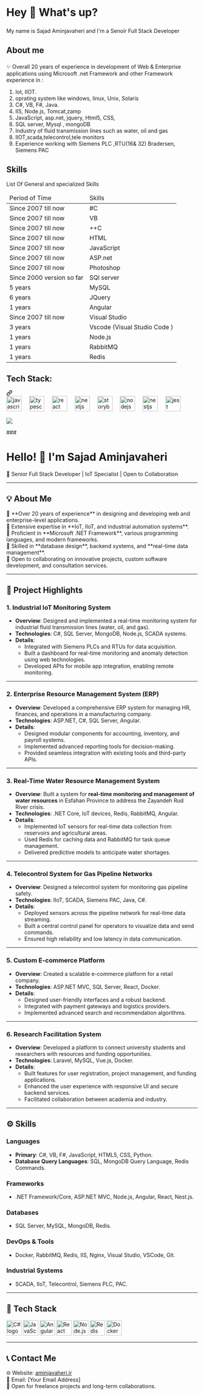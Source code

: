 <h1 align="left">Hey 👋 What's up?</h1>

###

<p align="left">My name is Sajad Aminjavaheri and I'm a Senoir Full Stack Developer</p>

###

<h2 align="left">About me</h2>

###

<p align="left">✨  Overall 20 years of experience in development of Web & Enterprise applications using Microsoft .net Framework and other Framework experience in :</p>
<ol>
  <li>Iot, IIOT.</li>
  <li>oprating system like windows, linux, Unix, Solaris</li>
  <li>C#, VB, F#, Java.</li>
  <li>IIS, Node.js, Tomcat,zamp</li>
  <li>JavaScript, asp.net, jquery, Html5, CSS,</li>
  <li>SQL server, Mysql , mongoDB</li>
  <li>Industry of fluid transmission lines such as water, oil and gas</li>
  <li>IIOT,scada,telecontrol,tele monitors</li>
  <li>Experience working with Siemens PLC ,RTU(16&amp; 32) Bradersen, Siemens PAC</li>
</ol>

###

<h2 align="left">Skills</h2>
<p>List Of General and specialized Skills</p>
<table class="table_RTL">
                      <thead>
                          <tr>
<td>
Period of Time
</td>
<td>
Skills
</td>
</tr>
                      </thead>
<tbody>

<tr>
<td>
Since 2007 till now
</td>
<td>
#C
</td>
</tr>
<tr>
<td>
Since 2007 till now
</td>
<td>
VB
</td>
</tr>
<tr>
<td>
Since 2007 till now
</td>
<td>
++C
</td>
</tr>
<tr>
<td>
Since 2007 till now
</td>
<td>
HTML
</td>
</tr>
<tr>
<td>
Since 2007 till now
</td>
<td>
JavaScript
</td>
</tr>
<tr>
<td>
Since 2007 till now
</td>
<td>
ASP.net
</td>
</tr>
<tr>
<td>
Since 2007 till now
</td>
<td>
Photoshop
</td>
</tr>
<tr>
<td>
Since 2000 version so far
</td>
<td>
SQl server
</td>
</tr>
<tr>
<td>
5 years
</td>
<td>
MySQL
</td>
</tr>
<tr>
<td>
6 years
</td>
<td>
JQuery
</td>
</tr>
<tr>
<td>
1 years
</td>
<td>
Angular
</td>
</tr>
<tr>
<td>
Since 2007 till now
</td>
<td>
Visual Studio
</td>
</tr>
<tr>
<td>
3 years
</td>
<td>
Vscode (Visual Studio Code )
</td>
</tr>
<tr>
<td>
1 years
</td>
<td>
Node.js
</td>
</tr>
<tr>
 <td>
1 years
</td>
<td>
RabbitMQ
</td>
</tr>
<tr>
   <td>
1 years
</td>
<td>
Redis
</td>
</tr>
</tbody>
</table>

<div class="markdown-heading" dir="auto"><h2 tabindex="-1" class="heading-element" dir="auto"><b> Tech Stack:  </b></h2><a id="user-content--tech-stack--" class="anchor" aria-label="Permalink:  Tech Stack:  " href="#-tech-stack--"><svg class="octicon octicon-link" viewBox="0 0 16 16" version="1.1" width="16" height="16" aria-hidden="true"><path d="m7.775 3.275 1.25-1.25a3.5 3.5 0 1 1 4.95 4.95l-2.5 2.5a3.5 3.5 0 0 1-4.95 0 .751.751 0 0 1 .018-1.042.751.751 0 0 1 1.042-.018 1.998 1.998 0 0 0 2.83 0l2.5-2.5a2.002 2.002 0 0 0-2.83-2.83l-1.25 1.25a.751.751 0 0 1-1.042-.018.751.751 0 0 1-.018-1.042Zm-4.69 9.64a1.998 1.998 0 0 0 2.83 0l1.25-1.25a.751.751 0 0 1 1.042.018.751.751 0 0 1 .018 1.042l-1.25 1.25a3.5 3.5 0 1 1-4.95-4.95l2.5-2.5a3.5 3.5 0 0 1 4.95 0 .751.751 0 0 1-.018 1.042.751.751 0 0 1-1.042.018 1.998 1.998 0 0 0-2.83 0l-2.5 2.5a1.998 1.998 0 0 0 0 2.83Z"></path></svg></a></div>
<div align="left">
  <img src="https://cdn.jsdelivr.net/gh/devicons/devicon/icons/javascript/javascript-original.svg" height="40" alt="javascript logo"  />
  <img width="12" />
  <img src="https://cdn.jsdelivr.net/gh/devicons/devicon/icons/typescript/typescript-original.svg" height="40" alt="typescript logo"  />
  <img width="12" />
  <img src="https://cdn.jsdelivr.net/gh/devicons/devicon/icons/react/react-original.svg" height="40" alt="react logo"  />
  <img width="12" />
  <img src="https://cdn.jsdelivr.net/gh/devicons/devicon/icons/nextjs/nextjs-original.svg" height="40" alt="nextjs logo"  />
  <img width="12" />
  <img src="https://cdn.jsdelivr.net/gh/devicons/devicon/icons/storybook/storybook-original.svg" height="40" alt="storybook logo"  />
  <img width="12" />
  <img src="https://cdn.jsdelivr.net/gh/devicons/devicon/icons/nodejs/nodejs-original.svg" height="40" alt="nodejs logo"  />
  <img width="12" />
  <img src="https://cdn.jsdelivr.net/gh/devicons/devicon/icons/nestjs/nestjs-plain.svg" height="40" alt="nestjs logo"  />
  <img width="12" />
  <img src="https://cdn.jsdelivr.net/gh/devicons/devicon/icons/jest/jest-plain.svg" height="40" alt="jest logo"  />
</div>
<p align="left" dir="auto">
  <a href="https://skillicons.dev" rel="nofollow">
    <img src="https://camo.githubusercontent.com/49d16887e86e2011ad4804a7995660449f72ac4580844bd12baeec5dab5b2f6f/68747470733a2f2f736b696c6c69636f6e732e6465762f69636f6e733f693d632c63732c707974686f6e2c6a732c6769742c626173682c7068702c6769746875622c646f746e65742c666c61736b2c666173746170692c7675652c72656765782c6e67696e782c6d7973716c2c6d6f6e676f64622c72656469732c6d642c6c696e75782c7265646861742c76696d2c76697375616c73747564696f2c7375626c696d652c646f636b65722c68746d6c2c637373267065726c696e653d3133" data-canonical-src="https://skillicons.dev/icons?i=c,cs,python,js,git,bash,php,github,dotnet,flask,fastapi,vue,regex,nginx,mysql,mongodb,redis,md,linux,redhat,vim,visualstudio,sublime,docker,html,css&amp;perline=13" style="max-width: 100%;">
  </a>
</p>
###





<h1 align="left">Hello! 👋 I'm Sajad Aminjavaheri</h1>

<p align="left">🌟 Senior Full Stack Developer | IoT Specialist | Open to Collaboration</p>

---

<h2 align="left">💡 About Me</h2>
<p align="left">
🔹 **Over 20 years of experience** in designing and developing web and enterprise-level applications.<br>
🔹 Extensive expertise in **IoT, IIoT, and industrial automation systems**.<br>
🔹 Proficient in **Microsoft .NET Framework**, various programming languages, and modern frameworks.<br>
🔹 Skilled in **database design**, backend systems, and **real-time data management**.<br>
🔹 Open to collaborating on innovative projects, custom software development, and consultation services.<br>
</p>

---

<h2 align="left">📜 Project Highlights</h2>

### 1. **Industrial IoT Monitoring System**  
- **Overview**: Designed and implemented a real-time monitoring system for industrial fluid transmission lines (water, oil, and gas).  
- **Technologies**: C#, SQL Server, MongoDB, Node.js, SCADA systems.  
- **Details**:  
  - Integrated with Siemens PLCs and RTUs for data acquisition.  
  - Built a dashboard for real-time monitoring and anomaly detection using web technologies.  
  - Developed APIs for mobile app integration, enabling remote monitoring.  

---

### 2. **Enterprise Resource Management System (ERP)**  
- **Overview**: Developed a comprehensive ERP system for managing HR, finances, and operations in a manufacturing company.  
- **Technologies**: ASP.NET, C#, SQL Server, Angular.  
- **Details**:  
  - Designed modular components for accounting, inventory, and payroll systems.  
  - Implemented advanced reporting tools for decision-making.  
  - Provided seamless integration with existing tools and third-party APIs.  

---

### 3. **Real-Time Water Resource Management System**  
- **Overview**: Built a system for **real-time monitoring and management of water resources** in Esfahan Province to address the Zayandeh Rud River crisis.  
- **Technologies**: .NET Core, IoT devices, Redis, RabbitMQ, Angular.  
- **Details**:  
  - Implemented IoT sensors for real-time data collection from reservoirs and agricultural areas.  
  - Used Redis for caching data and RabbitMQ for task queue management.  
  - Delivered predictive models to anticipate water shortages.  

---

### 4. **Telecontrol System for Gas Pipeline Networks**  
- **Overview**: Designed a telecontrol system for monitoring gas pipeline safety.  
- **Technologies**: IIoT, SCADA, Siemens PAC, Java, C#.  
- **Details**:  
  - Deployed sensors across the pipeline network for real-time data streaming.  
  - Built a central control panel for operators to visualize data and send commands.  
  - Ensured high reliability and low latency in data communication.  

---

### 5. **Custom E-commerce Platform**  
- **Overview**: Created a scalable e-commerce platform for a retail company.  
- **Technologies**: ASP.NET MVC, SQL Server, React, Docker.  
- **Details**:  
  - Designed user-friendly interfaces and a robust backend.  
  - Integrated with payment gateways and logistics providers.  
  - Implemented advanced search and recommendation algorithms.  

---

### 6. **Research Facilitation System**  
- **Overview**: Developed a platform to connect university students and researchers with resources and funding opportunities.  
- **Technologies**: Laravel, MySQL, Vue.js, Docker.  
- **Details**:  
  - Built features for user registration, project management, and funding applications.  
  - Enhanced the user experience with responsive UI and secure backend services.  
  - Facilitated collaboration between academia and industry.  

---

<h2 align="left">⚙️ Skills</h2>

### **Languages**
- **Primary**: C#, VB, F#, JavaScript, HTML5, CSS, Python.  
- **Database Query Languages**: SQL, MongoDB Query Language, Redis Commands.  

### **Frameworks**
- .NET Framework/Core, ASP.NET MVC, Node.js, Angular, React, Nest.js.  

### **Databases**
- SQL Server, MySQL, MongoDB, Redis.  

### **DevOps & Tools**
- Docker, RabbitMQ, Redis, IIS, Nginx, Visual Studio, VSCode, Git.  

### **Industrial Systems**
- SCADA, IIoT, Telecontrol, Siemens PLC, PAC.  

---

<h2 align="left">🚀 Tech Stack</h2>
<div align="left">
  <img src="https://cdn.jsdelivr.net/gh/devicons/devicon/icons/csharp/csharp-original.svg" height="40" alt="C# logo" />
  <img src="https://cdn.jsdelivr.net/gh/devicons/devicon/icons/javascript/javascript-original.svg" height="40" alt="JavaScript logo" />
  <img src="https://cdn.jsdelivr.net/gh/devicons/devicon/icons/angularjs/angularjs-original.svg" height="40" alt="Angular logo" />
  <img src="https://cdn.jsdelivr.net/gh/devicons/devicon/icons/react/react-original.svg" height="40" alt="React logo" />
  <img src="https://cdn.jsdelivr.net/gh/devicons/devicon/icons/nodejs/nodejs-original.svg" height="40" alt="Node.js logo" />
  <img src="https://cdn.jsdelivr.net/gh/devicons/devicon/icons/redis/redis-original.svg" height="40" alt="Redis logo" />
  <img src="https://cdn.jsdelivr.net/gh/devicons/devicon/icons/docker/docker-original.svg" height="40" alt="Docker logo" />
</div>

---

<h2 align="left">📞 Contact Me</h2>
<p align="left">
🌐 Website: <a href="https://aminjavaheri.ir">aminjavaheri.ir</a><br>
📧 Email: [Your Email Address]<br>
💼 Open for freelance projects and long-term collaborations.
</p>


